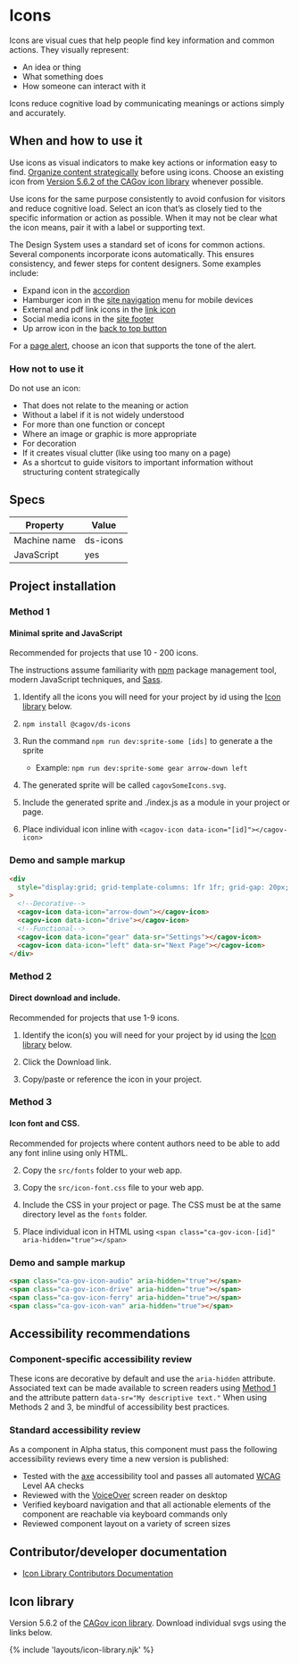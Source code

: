 # Icons

Icons are visual cues that help people find key information and common actions. They visually represent:

- An idea or thing
- What something does
- How someone can interact with it

Icons reduce cognitive load by communicating meanings or actions simply and accurately.

## When and how to use it

Use icons as visual indicators to make key actions or information easy to find. [Organize content strategically](https://designsystem.webstandards.ca.gov/style/content/organize-content-strategically/) before using icons. Choose an existing icon from [Version 5.6.2 of the CAGov icon library](#icon-library) whenever possible.

Use icons for the same purpose consistently to avoid confusion for visitors and reduce cognitive load. Select an icon that’s as closely tied to the specific information or action as possible. When it may not be clear what the icon means, pair it with a label or supporting text.

The Design System uses a standard set of icons for common actions. Several components incorporate icons automatically. This ensures consistency, and fewer steps for content designers. Some examples include:

- Expand icon in the [accordion](https://designsystem.webstandards.ca.gov/components/accordion/readme/)
- Hamburger icon in the [site navigation](https://designsystem.webstandards.ca.gov/components/site-navigation/readme/) menu for mobile devices
- External and pdf link icons in the [link icon](https://designsystem.webstandards.ca.gov/components/link-icon/readme/)
- Social media icons in the [site footer](https://designsystem.webstandards.ca.gov/components/site-footer/readme/)
- Up arrow icon in the [back to top button](https://designsystem.webstandards.ca.gov/components/back-to-top/readme/)

For a [page alert](https://designsystem.webstandards.ca.gov/components/page-alert/readme/), choose an icon that supports the tone of the alert.

### How not to use it

Do not use an icon:

- That does not relate to the meaning or action
- Without a label if it is not widely understood
- For more than one function or concept
- Where an image or graphic is more appropriate
- For decoration
- If it creates visual clutter (like using too many on a page)
- As a shortcut to guide visitors to important information without structuring content strategically

## Specs

| Property     | Value    |
| ------------ | -------- |
| Machine name | ds-icons |
| JavaScript   | yes      |

## Project installation

### Method 1

#### Minimal sprite and JavaScript

Recommended for projects that use 10 - 200 icons.

The instructions assume familiarity with [npm](https://npmjs.com) package management tool, modern JavaScript techniques, and [Sass](https://sass-lang.com/).

1. Identify all the icons you will need for your project by id using the <a href="#icon-library">Icon library</a> below.

2. `npm install @cagov/ds-icons`

3. Run the command `npm run dev:sprite-some [ids]` to generate a the sprite

   - Example: `npm run dev:sprite-some gear arrow-down left`

4. The generated sprite will be called `cagovSomeIcons.svg`.

5. Include the generated sprite and ./index.js as a module in your project or page.

6. Place individual icon inline with `<cagov-icon data-icon="[id]"></cagov-icon>`

### Demo and sample markup

<html-preview>

```html preview
<div
  style="display:grid; grid-template-columns: 1fr 1fr; grid-gap: 20px; text-align: center;"
>
  <!--Decorative-->
  <cagov-icon data-icon="arrow-down"></cagov-icon>
  <cagov-icon data-icon="drive"></cagov-icon>
  <!--Functional-->
  <cagov-icon data-icon="gear" data-sr="Settings"></cagov-icon>
  <cagov-icon data-icon="left" data-sr="Next Page"></cagov-icon>
</div>
```

</html-preview>

### Method 2

#### Direct download and include.

Recommended for projects that use 1-9 icons.

1. Identify the icon(s) you will need for your project by id using the <a href="#icon-library">Icon library</a> below.

2. Click the Download link.

3. Copy/paste or reference the icon in your project.

### Method 3

#### Icon font and CSS.

Recommended for projects where content authors need to be able to add any font inline using only HTML.

2. Copy the `src/fonts` folder to your web app.

3. Copy the `src/icon-font.css` file to your web app.

4. Include the CSS in your project or page. The CSS must be at the same directory level as the `fonts` folder.

5. Place individual icon in HTML using `<span class="ca-gov-icon-[id]" aria-hidden="true"></span>`

### Demo and sample markup

<html-preview>

```html preview
<span class="ca-gov-icon-audio" aria-hidden="true"></span>
<span class="ca-gov-icon-drive" aria-hidden="true"></span>
<span class="ca-gov-icon-ferry" aria-hidden="true"></span>
<span class="ca-gov-icon-van" aria-hidden="true"></span>
```

</html-preview>

<!-- If the title is simply `Accessibility`, the display of the accessibility icon breaks. -->

## Accessibility recommendations

### Component-specific accessibility review

These icons are decorative by default and use the `aria-hidden` attribute. Associated text can be made available to screen readers using [Method 1](#method-1) and the attribute pattern `data-sr="My descriptive text."` When using Methods 2 and 3, be mindful of accessibility best practices.

### Standard accessibility review

As a component in Alpha status, this component must pass the following accessibility reviews every time a new version is published:

- Tested with the [axe](https://www.deque.com/axe/) accessibility tool and passes all automated [WCAG](https://www.w3.org/TR/WCAG21/) Level AA checks
- Reviewed with the [VoiceOver](https://www.apple.com/voiceover/info/guide/_1121.html) screen reader on desktop
- Verified keyboard navigation and that all actionable elements of the component are reachable via keyboard commands only
- Reviewed component layout on a variety of screen sizes

## Contributor/developer documentation

- [Icon Library Contributors Documentation](https://github.com/cagov/design-system/blob/main/components/icons/CONTRIBUTORS.md)

## Icon library

Version 5.6.2 of the [CAGov icon library](https://template.webstandards.ca.gov/sample/icon-fonts.html). Download individual svgs using the links below.

{% include 'layouts/icon-library.njk' %}
